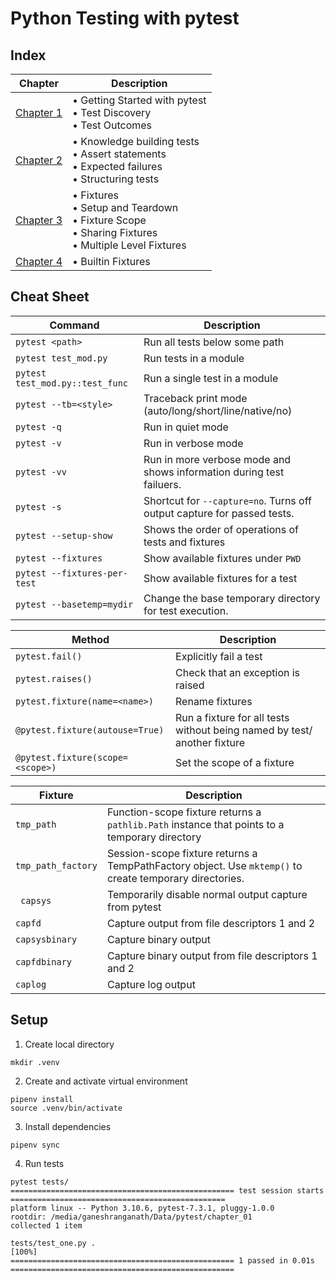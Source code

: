 # Python Testing with pytest

## Index
| Chapter                            | Description                                                                                                  |
|------------------------------------|--------------------------------------------------------------------------------------------------------------|
| [Chapter 1](chapter_01/README.md)  | • Getting Started with pytest<br> • Test Discovery<br> • Test Outcomes                                       |
| [Chapter 2](chapter_02/README.md)  | • Knowledge building tests<br> • Assert statements<br> • Expected failures<br> • Structuring tests           |
| [Chapter 3](chapter_03/README.md)  | • Fixtures<br> • Setup and Teardown<br> • Fixture Scope<br> • Sharing Fixtures<br> • Multiple Level Fixtures |
| [Chapter 4](chapter_04/README.md)  | • Builtin Fixtures                                                                                           |

## Cheat Sheet
| Command                         | Description                                                             |
|---------------------------------|-------------------------------------------------------------------------|
| `pytest <path>`                 | Run all tests below some path                                           |
| `pytest test_mod.py`            | Run tests in a module                                                   |
| `pytest test_mod.py::test_func` | Run a single test in a module                                           |
| `pytest --tb=<style>`           | Traceback print mode (auto/long/short/line/native/no)                   |
| `pytest -q`                     | Run in quiet mode                                                       |
| `pytest -v`                     | Run in verbose mode                                                     |
| `pytest -vv`                    | Run in more verbose mode and shows information during test failuers.    |
| `pytest -s`                     | Shortcut for `--capture=no`. Turns off output capture for passed tests. |
| `pytest --setup-show`           | Shows the order of operations of tests and fixtures                     |
| `pytest --fixtures`             | Show available fixtures under `PWD`                                     |
| `pytest --fixtures-per-test`    | Show available fixtures for a test                                      |
| `pytest --basetemp=mydir`       | Change the base temporary directory for test execution.                 |

| Method                            | Description                                                              |
|-----------------------------------|--------------------------------------------------------------------------|
| `pytest.fail()`                   | Explicitly fail a test                                                   |
| `pytest.raises()`                 | Check that an exception is raised                                        |
| `pytest.fixture(name=<name>)`     | Rename fixtures                                                          |
| `@pytest.fixture(autouse=True)`   | Run a fixture for all tests without being named by test/ another fixture |
| `@pytest.fixture(scope=<scope>)`  | Set the scope of a fixture                                               |

| Fixture            | Description                                                                                             |
|--------------------|---------------------------------------------------------------------------------------------------------|
| `tmp_path`         | Function-scope fixture returns a `pathlib.Path` instance that points to a temporary directory           |
| `tmp_path_factory` | Session-scope fixture returns a TempPathFactory object. Use `mktemp()` to create temporary directories. |
| ` capsys`          | Temporarily disable normal output capture from pytest                                                   |
| `capfd`            | Capture output from file descriptors 1 and 2                                                            |
| `capsysbinary`     | Capture binary output                                                                                   |
| `capfdbinary`      | Capture binary output from file descriptors 1 and 2                                                     |
| `caplog`           | Capture log output                                                                                      |

## Setup
1. Create local directory
```shell
mkdir .venv
```
2. Create and activate virtual environment
```shell
pipenv install
source .venv/bin/activate
```
3. Install dependencies
```shell
pipenv sync
```
4. Run tests
```shell
pytest tests/
================================================== test session starts ================================================
platform linux -- Python 3.10.6, pytest-7.3.1, pluggy-1.0.0
rootdir: /media/ganeshranganath/Data/pytest/chapter_01
collected 1 item

tests/test_one.py .                                                                                              [100%]
================================================== 1 passed in 0.01s ==================================================
```
